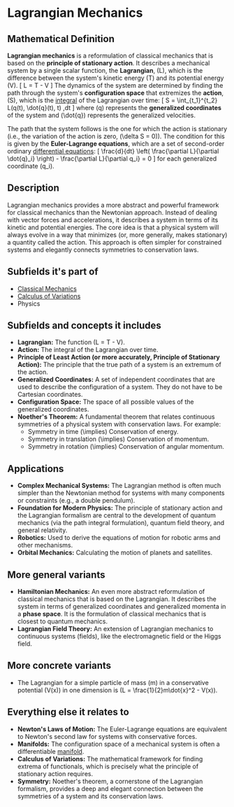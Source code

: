 # Lagrangian Mechanics

## Mathematical Definition

**Lagrangian mechanics** is a reformulation of classical mechanics that is based on the **principle of stationary action**. It describes a mechanical system by a single scalar function, the **Lagrangian**, \(L\), which is the difference between the system's kinetic energy \(T\) and its potential energy \(V\).
\[ L = T - V \]
The dynamics of the system are determined by finding the path through the system's **configuration space** that extremizes the **action**, \(S\), which is the [integral](../../../02_Analysis/00_Calculus/Integral.md) of the Lagrangian over time:
\[ S = \int_{t_1}^{t_2} L(q(t), \dot{q}(t), t) \,dt \]
where \(q\) represents the **generalized coordinates** of the system and \(\dot{q}\) represents the generalized velocities.

The path that the system follows is the one for which the action is stationary (i.e., the variation of the action is zero, \(\delta S = 0\)). The condition for this is given by the **Euler-Lagrange equations**, which are a set of second-order ordinary [differential equations](../../../08_Applied_Mathematics/00_Differential_Equations/Differential_Equation.md):
\[ \frac{d}{dt} \left( \frac{\partial L}{\partial \dot{q}_i} \right) - \frac{\partial L}{\partial q_i} = 0 \]
for each generalized coordinate \(q_i\).

## Description

Lagrangian mechanics provides a more abstract and powerful framework for classical mechanics than the Newtonian approach. Instead of dealing with vector forces and accelerations, it describes a system in terms of its kinetic and potential energies. The core idea is that a physical system will always evolve in a way that minimizes (or, more generally, makes stationary) a quantity called the action. This approach is often simpler for constrained systems and elegantly connects symmetries to conservation laws.

## Subfields it's part of

*   [Classical Mechanics](./)
*   [Calculus of Variations](../../../08_Applied_Mathematics/02_Optimization/)
*   Physics

## Subfields and concepts it includes

*   **Lagrangian:** The function \(L = T - V\).
*   **Action:** The integral of the Lagrangian over time.
*   **Principle of Least Action (or more accurately, Principle of Stationary Action):** The principle that the true path of a system is an extremum of the action.
*   **Generalized Coordinates:** A set of independent coordinates that are used to describe the configuration of a system. They do not have to be Cartesian coordinates.
*   **Configuration Space:** The space of all possible values of the generalized coordinates.
*   **Noether's Theorem:** A fundamental theorem that relates continuous symmetries of a physical system with conservation laws. For example:
    *   Symmetry in time \(\implies\) Conservation of energy.
    *   Symmetry in translation \(\implies\) Conservation of momentum.
    *   Symmetry in rotation \(\implies\) Conservation of angular momentum.

## Applications

*   **Complex Mechanical Systems:** The Lagrangian method is often much simpler than the Newtonian method for systems with many components or constraints (e.g., a double pendulum).
*   **Foundation for Modern Physics:** The principle of stationary action and the Lagrangian formalism are central to the development of quantum mechanics (via the path integral formulation), quantum field theory, and general relativity.
*   **Robotics:** Used to derive the equations of motion for robotic arms and other mechanisms.
*   **Orbital Mechanics:** Calculating the motion of planets and satellites.

## More general variants

*   **Hamiltonian Mechanics:** An even more abstract reformulation of classical mechanics that is based on the Lagrangian. It describes the system in terms of generalized coordinates and generalized momenta in a **phase space**. It is the formulation of classical mechanics that is closest to quantum mechanics.
*   **Lagrangian Field Theory:** An extension of Lagrangian mechanics to continuous systems (fields), like the electromagnetic field or the Higgs field.

## More concrete variants

*   The Lagrangian for a simple particle of mass \(m\) in a conservative potential \(V(x)\) in one dimension is \(L = \frac{1}{2}m\dot{x}^2 - V(x)\).

## Everything else it relates to

*   **Newton's Laws of Motion:** The Euler-Lagrange equations are equivalent to Newton's second law for systems with conservative forces.
*   **Manifolds:** The configuration space of a mechanical system is often a differentiable [manifold](../../../03_Geometry/01_Differential_Geometry/Manifold.md).
*   **Calculus of Variations:** The mathematical framework for finding extrema of functionals, which is precisely what the principle of stationary action requires.
*   **Symmetry:** Noether's theorem, a cornerstone of the Lagrangian formalism, provides a deep and elegant connection between the symmetries of a system and its conservation laws.
